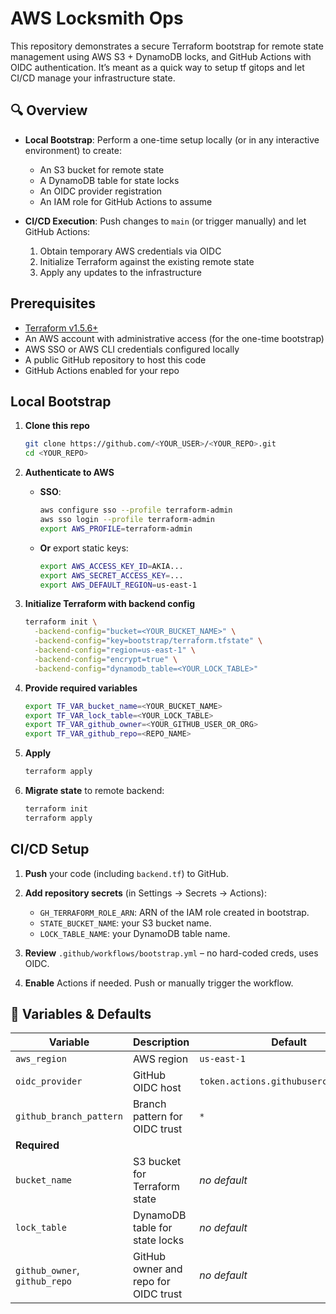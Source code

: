 # AWS Locksmith Ops 

This repository demonstrates a secure Terraform bootstrap for remote state management using AWS S3 + DynamoDB locks, and GitHub Actions with OIDC authentication. It’s meant as a quick way to setup tf gitops and let CI/CD manage your infrastructure state.

## 🔍 Overview

* **Local Bootstrap**: Perform a one-time setup locally (or in any interactive environment) to create:

  * An S3 bucket for remote state
  * A DynamoDB table for state locks
  * An OIDC provider registration
  * An IAM role for GitHub Actions to assume

* **CI/CD Execution**: Push changes to `main` (or trigger manually) and let GitHub Actions:

  1. Obtain temporary AWS credentials via OIDC
  2. Initialize Terraform against the existing remote state
  3. Apply any updates to the infrastructure

## Prerequisites

* [Terraform v1.5.6+](https://www.terraform.io/downloads.html)
* An AWS account with administrative access (for the one-time bootstrap)
* AWS SSO or AWS CLI credentials configured locally
* A public GitHub repository to host this code
* GitHub Actions enabled for your repo

## Local Bootstrap

1. **Clone this repo**

   ```bash
   git clone https://github.com/<YOUR_USER>/<YOUR_REPO>.git
   cd <YOUR_REPO>
   ```

2. **Authenticate to AWS**

   * **SSO**:

     ```bash
     aws configure sso --profile terraform-admin
     aws sso login --profile terraform-admin
     export AWS_PROFILE=terraform-admin
     ```
   * **Or** export static keys:

     ```bash
     export AWS_ACCESS_KEY_ID=AKIA...
     export AWS_SECRET_ACCESS_KEY=...
     export AWS_DEFAULT_REGION=us-east-1
     ```

3. **Initialize Terraform with backend config**

   ```bash
   terraform init \
     -backend-config="bucket=<YOUR_BUCKET_NAME>" \
     -backend-config="key=bootstrap/terraform.tfstate" \
     -backend-config="region=us-east-1" \
     -backend-config="encrypt=true" \
     -backend-config="dynamodb_table=<YOUR_LOCK_TABLE>"
   ```

4. **Provide required variables**

   ```bash
   export TF_VAR_bucket_name=<YOUR_BUCKET_NAME>
   export TF_VAR_lock_table=<YOUR_LOCK_TABLE>
   export TF_VAR_github_owner=<YOUR_GITHUB_USER_OR_ORG>
   export TF_VAR_github_repo=<REPO_NAME>
   ```

5. **Apply**

   ```bash
   terraform apply
   ```

6. **Migrate state** to remote backend:

   ```bash
   terraform init
   terraform apply
   ```

## CI/CD Setup

1. **Push** your code (including `backend.tf`) to GitHub.
2. **Add repository secrets** (in Settings → Secrets → Actions):

   * `GH_TERRAFORM_ROLE_ARN`: ARN of the IAM role created in bootstrap.
   * `STATE_BUCKET_NAME`: your S3 bucket name.
   * `LOCK_TABLE_NAME`: your DynamoDB table name.
3. **Review** `.github/workflows/bootstrap.yml` – no hard-coded creds, uses OIDC.
4. **Enable** Actions if needed. Push or manually trigger the workflow.

## 🔑 Variables & Defaults

| Variable                      | Description                          | Default                               |
| ----------------------------- | ------------------------------------ | ------------------------------------- |
| `aws_region`                  | AWS region                           | `us-east-1`                           |
| `oidc_provider`               | GitHub OIDC host                     | `token.actions.githubusercontent.com` |
| `github_branch_pattern`       | Branch pattern for OIDC trust        | `*`                                   |
| **Required**                  |                                      |                                       |
| `bucket_name`                 | S3 bucket for Terraform state        | *no default*                          |
| `lock_table`                  | DynamoDB table for state locks       | *no default*                          |
| `github_owner`, `github_repo` | GitHub owner and repo for OIDC trust | *no default*                          |

